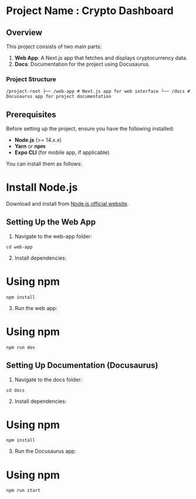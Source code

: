 # Project Name : Crypto Dashboard

## Overview

This project consists of two main parts:

1. **Web App**: A Next.js app that fetches and displays cryptocurrency data.
2. **Docs**: Documentation for the project using Docusaurus.

### Project Structure

```
/project-root ├── /web-app # Next.js app for web interface └── /docs # Docusaurus app for project documentation
```


## Prerequisites

Before setting up the project, ensure you have the following installed:

- **Node.js** (>= 14.x.x)
- **Yarn** or **npm**
- **Expo CLI** (for mobile app, if applicable)

You can install them as follows:

# Install Node.js
Download and install from [Node.js official website](https://nodejs.org/).


## Setting Up the Web App
1. Navigate to the web-app folder:
```
cd web-app
```

2. Install dependencies:

# Using npm
```
npm install
```


3. Run the web app:

# Using npm
```
npm run dev
```


## Setting Up Documentation (Docusaurus)

1. Navigate to the docs folder:
```
cd docs
```

2. Install dependencies:

# Using npm
```
npm install
```

3. Run the Docusaurus app:

# Using npm
```
npm run start
```
